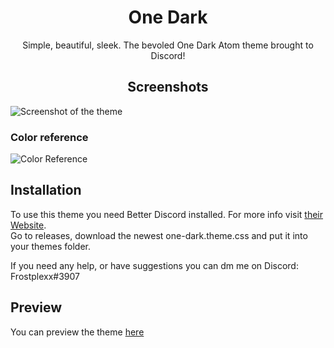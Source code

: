 <h1 align="center">One Dark</h1>

<p align="center">Simple, beautiful, sleek. The bevoled One Dark Atom theme brought to Discord!</p>


<h2 align="center">Screenshots</h2>

![Screenshot of the theme](https://user-images.githubusercontent.com/62436912/199924377-932f4a8a-867c-468b-bf65-c6253930f664.png)
### Color reference
![Color Reference](https://user-images.githubusercontent.com/62436912/199061488-33d15f72-1065-4a38-bb79-c8571dbe3669.png)
## Installation
To use this theme you need Better Discord installed. For more info visit [their Website](https://betterdiscord.app).<br />
Go to releases, download the newest one-dark.theme.css and put it into your themes folder.

If you need any help, or have suggestions you can dm me on Discord: Frostplexx#3907

## Preview

You can preview the theme [here](https://gibbu.github.io/ThemePreview/?file=https://frostplexx.github.io/discord-one-dark/css/main.css)
